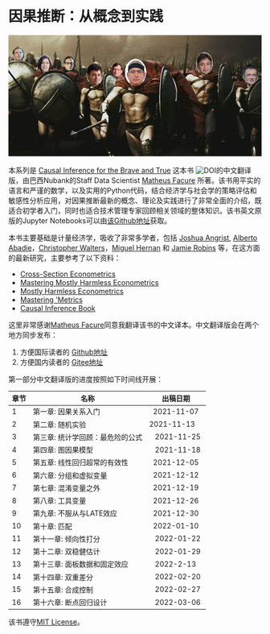 # 因果推断：从概念到实践

![img](./chapters/data/img/brave-and-true.png)



本系列是 [Causal Inference for the Brave and True](https://zenodo.org/badge/latestdoi/255903310) 这本书 ![DOI](https://zenodo.org/badge/255903310.svg)的中文翻译版，由巴西Nubank的Staff Data Scientist [Matheus Facure](https://www.linkedin.com/in/matheus-facure-7b0099117/) 所著。该书用平实的语言和严谨的数学，以及实用的Python代码，结合经济学与社会学的策略评估和敏感性分析应用，对因果推断最新的概念、理论及实践进行了非常全面的介绍，既适合初学者入门，同时也适合技术管理专家回顾相关领域的整体知识。该书英文原版的Jupyter Notebooks可以由[该Github地址](https://github.com/matheusfacure/python-causality-handbook)获取。

本书主要基础是计量经济学，吸收了非常多学者，包括 [Joshua Angrist](https://economics.mit.edu/faculty/angrist), [Alberto Abadie](https://economics.mit.edu/faculty/abadie)，[Christopher Walters](https://www.econ.berkeley.edu/faculty/4678)，[Miguel Hernan](https://www.hsph.harvard.edu/miguel-hernan/) 和 [Jamie Robins](https://www.hsph.harvard.edu/james-robins/) 等，在这方面的最新研究，主要参考了以下资料：

* [Cross-Section Econometrics](https://www.aeaweb.org/conference/cont-ed/2017-webcasts)
* [Mastering Mostly Harmless Econometrics](https://www.aeaweb.org/conference/cont-ed/2020-webcasts)
* [Mostly Harmless Econometrics](https://www.mostlyharmlesseconometrics.com/)
* [Mastering 'Metrics](https://www.masteringmetrics.com/)
* [Causal Inference Book](https://www.hsph.harvard.edu/miguel-hernan/causal-inference-book/)

这里非常感谢[Matheus Facure](https://www.linkedin.com/in/matheus-facure-7b0099117/)同意我翻译该书的中文译本。中文翻译版会在两个地方同步发布：

1. 方便国际读者的 [Github地址](https://github.com/xieliaing/CausalInferenceIntro)
2. 方便国内读者的 [Gitee地址](https://gitee.com/xieliaing/causal-inference-intro-gitee)


第一部分中文翻译版的进度按照如下时间线开展：

章节 | 名称 | 出稿日期 |
--- | --- | ---
1 |     第一章: 因果关系入门 |  2021-11-07 
2 |     第二章: 随机实验 | 2021-11-13 
3 |     第三章: 统计学回顾：最危险的公式|   2021-11-25 
4 |     第四章: 图因果模型|   2021-11-18 
5 |     第五章: 线性回归超常的有效性|  2021-12-05 
6 |     第六章: 分组和虚拟变量|  2021-12-12 
7 |     第七章: 混淆变量之外|  2021-12-19 
8 |     第八章: 工具变量|  2021-12-26 
9 |     第九章: 不服从与LATE效应|  2021-12-30
10 |    第十章: 匹配|  2022-01-10 
11 |    第十一章: 倾向性打分|   2022-01-22
12 |    第十二章: 双稳健估计|   2022-01-29 
13 |    第十三章: 面板数据和固定效应|   2022-2-13 
14 |    第十四章: 双重差分|   2022-02-20 
15 |    第十五章: 合成控制|   2022-02-27 
16 |    第十六章: 断点回归设计|   2022-03-06

该书遵守[MIT License](./LICENSE)。